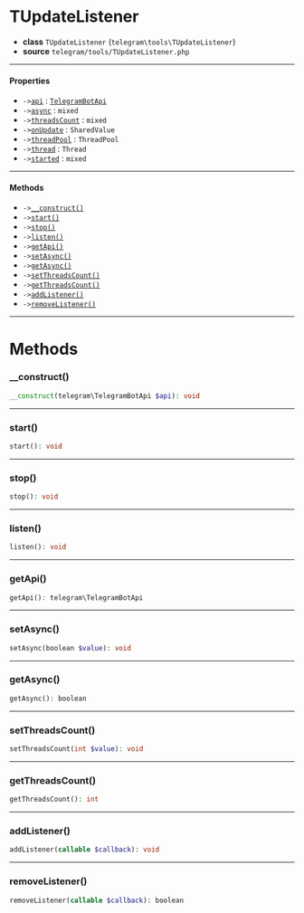 # TUpdateListener

- **class** `TUpdateListener` (`telegram\tools\TUpdateListener`)
- **source** `telegram/tools/TUpdateListener.php`

---

#### Properties

- `->`[`api`](#prop-api) : [`TelegramBotApi`](classes/telegram/TelegramBotApi.md)
- `->`[`async`](#prop-async) : `mixed`
- `->`[`threadsCount`](#prop-threadscount) : `mixed`
- `->`[`onUpdate`](#prop-onupdate) : `SharedValue`
- `->`[`threadPool`](#prop-threadpool) : `ThreadPool`
- `->`[`thread`](#prop-thread) : `Thread`
- `->`[`started`](#prop-started) : `mixed`

---

#### Methods

- `->`[`__construct()`](#method-__construct)
- `->`[`start()`](#method-start)
- `->`[`stop()`](#method-stop)
- `->`[`listen()`](#method-listen)
- `->`[`getApi()`](#method-getapi)
- `->`[`setAsync()`](#method-setasync)
- `->`[`getAsync()`](#method-getasync)
- `->`[`setThreadsCount()`](#method-setthreadscount)
- `->`[`getThreadsCount()`](#method-getthreadscount)
- `->`[`addListener()`](#method-addlistener)
- `->`[`removeListener()`](#method-removelistener)

---
# Methods

<a name="method-__construct"></a>

### __construct()
```php
__construct(telegram\TelegramBotApi $api): void
```

---

<a name="method-start"></a>

### start()
```php
start(): void
```

---

<a name="method-stop"></a>

### stop()
```php
stop(): void
```

---

<a name="method-listen"></a>

### listen()
```php
listen(): void
```

---

<a name="method-getapi"></a>

### getApi()
```php
getApi(): telegram\TelegramBotApi
```

---

<a name="method-setasync"></a>

### setAsync()
```php
setAsync(boolean $value): void
```

---

<a name="method-getasync"></a>

### getAsync()
```php
getAsync(): boolean
```

---

<a name="method-setthreadscount"></a>

### setThreadsCount()
```php
setThreadsCount(int $value): void
```

---

<a name="method-getthreadscount"></a>

### getThreadsCount()
```php
getThreadsCount(): int
```

---

<a name="method-addlistener"></a>

### addListener()
```php
addListener(callable $callback): void
```

---

<a name="method-removelistener"></a>

### removeListener()
```php
removeListener(callable $callback): boolean
```